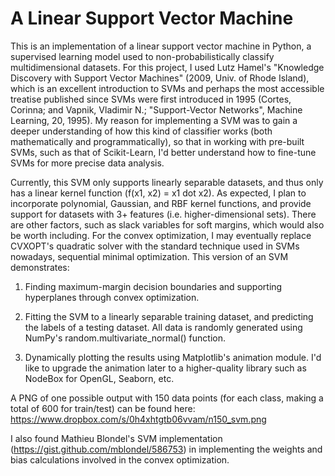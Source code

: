 A Linear Support Vector Machine
===

This is an implementation of a linear support vector machine in Python, a supervised learning model used to non-probabilistically classify multidimensional datasets. For this project, I used Lutz Hamel's "Knowledge Discovery with Support Vector Machines" (2009, Univ. of Rhode Island), which is an excellent introduction to SVMs and perhaps the most accessible treatise published since SVMs were first introduced in 1995 (Cortes, Corinna; and Vapnik, Vladimir N.; "Support-Vector Networks", Machine Learning, 20, 1995). My reason for implementing a SVM was to gain a deeper understanding of how this kind of classifier works (both mathematically and programmatically), so that in working with pre-built SVMs, such as that of Scikit-Learn, I'd better understand how to fine-tune SVMs for more precise data analysis.

Currently, this SVM only supports linearly separable datasets, and thus only has a linear kernel function (f(x1, x2) = x1 dot x2). As expected, I plan to incorporate polynomial, Gaussian, and RBF kernel functions, and provide support for datasets with 3+ features (i.e. higher-dimensional sets). There are other factors, such as slack variables for soft margins, which would also be worth including. For the convex optimization, I may eventually replace CVXOPT's quadratic solver with the standard technique used in SVMs nowadays, sequential minimal optimization. This version of an SVM demonstrates:

1) Finding maximum-margin decision boundaries and supporting hyperplanes through convex optimization.

2) Fitting the SVM to a linearly separable training dataset, and predicting the labels of a testing dataset. All data is randomly generated using NumPy's random.multivariate_normal() function.

3) Dynamically plotting the results using Matplotlib's animation module. I'd like to upgrade the animation later to a higher-quality library such as NodeBox for OpenGL, Seaborn, etc.

A PNG of one possible output with 150 data points (for each class, making a total of 600 for train/test) can be found here:
https://www.dropbox.com/s/0h4xhtgtb06vvam/n150_svm.png

I also found Mathieu Blondel's SVM implementation (https://gist.github.com/mblondel/586753) in implementing the weights and bias calculations involved in the convex optimization. 